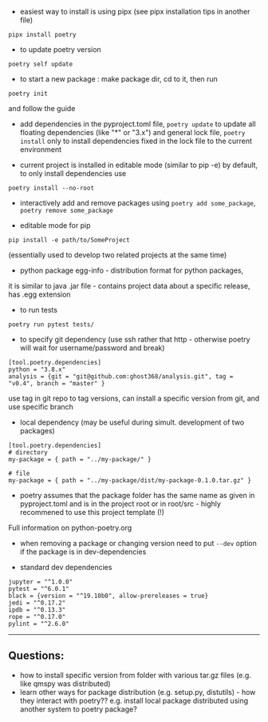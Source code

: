 
* easiest way to install is using pipx
(see pipx installation tips in another file)
```
pipx install poetry
```

* to update poetry version 

```
poetry self update
```

* to start a new package : make package dir, cd to it, then run 

```
poetry init
```

and follow the guide 


* add dependencies in the pyproject.toml file, 
```poetry update``` to update all floating dependencies (like "*" or "3.x") and general lock file, 
```poetry install``` only to install dependencies fixed in the lock file to the current environment

* current project is installed in editable mode (similar to pip -e) by default, to only install dependencies use 

```
poetry install --no-root
```

* interactively add and remove packages using ```poetry add some_package```, ```poetry remove some_package```

* editable mode for pip

```
pip install -e path/to/SomeProject
```
(essentially used to develop two related projects at the same time)


* python package egg-info - distribution format for python packages, 

it is similar to java .jar file - contains project data about a specific release, has .egg extension


* to run tests

```
poetry run pytest tests/
```

* to specify git dependency (use ssh rather that http - otherwise poetry will wait for username/password and break)

```
[tool.poetry.dependencies]
python = "3.8.x"
analysis = {git = "git@github.com:ghost368/analysis.git", tag = "v0.4", branch = "master" }
```

use tag in git repo to tag versions, can install a specific version from git, and use specific branch

* local dependency (may be useful during simult. development of two packages)

```
[tool.poetry.dependencies]
# directory
my-package = { path = "../my-package/" }

# file
my-package = { path = "../my-package/dist/my-package-0.1.0.tar.gz" }
```

* poetry assumes that the package folder has the same name as given in pyproject.toml and is in the project root or in root/src - 
highly recommened to use this project template (!)

Full information on python-poetry.org


* when removing a package or changing version need to put ```--dev``` option if the package is in dev-dependencies




* standard dev dependencies
```
jupyter = "^1.0.0"
pytest = "^6.0.1"
black = {version = "^19.10b0", allow-prereleases = true}
jedi = "^0.17.2"
ipdb = "^0.13.3"
rope = "^0.17.0"
pylint = "^2.6.0"
```


--------

## Questions:

- how to install specific version from folder with various tar.gz files (e.g. like qmspy was distributed)
- learn other ways for package distribution (e.g. setup.py, distutils) - how they interact with poetry?? e.g. install local package distributed using another system to poetry package?
